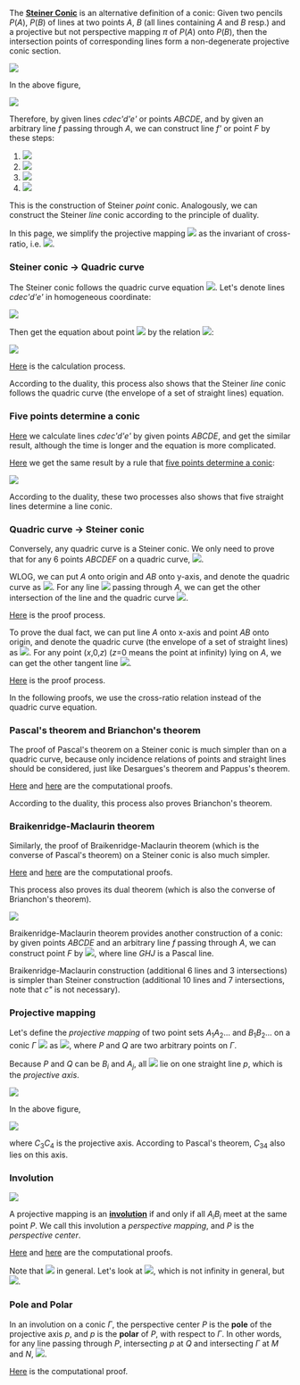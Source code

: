 The **[Steiner Conic](https://en.wikipedia.org/wiki/Steiner_conic)** is an alternative definition of a conic: Given two pencils *P*(*A*), *P*(*B*) of lines at two points *A*, *B* (all lines containing *A* and *B* resp.) and a projective but not perspective mapping *π* of *P*(*A*) onto *P*(*B*), then the intersection points of corresponding lines form a non-degenerate projective conic section.

<img src="diagrams/steiner-conic.png">

In the above figure,

<img src="https://latex.codecogs.com/gif.latex?(c,d,e,f)\frac{c'}{\overline\wedge}(c'',d'',e'',f'')\frac{c}{\overline\wedge}(c',d',e',f')">

Therefore, by given lines *cdec'd'e'* or points *ABCDE*, and by given an arbitrary line *f* passing through *A*, we can construct line *f'* or point *F* by these steps:

1. <img src="https://latex.codecogs.com/gif.latex?{L=BC{\cap}AD,L'=AC{\cap}BD,M=BC{\cap}AE,M'=AC{\cap}BE,N=f{\cap}BC}">
2. <img src="https://latex.codecogs.com/gif.latex?P=LL'{\cap}MM'">
3. <img src="https://latex.codecogs.com/gif.latex?N'=AC{\cap}NP">
4. <img src="https://latex.codecogs.com/gif.latex?F=f{\cap}BN'">

This is the construction of Steiner *point* conic. Analogously, we can construct the Steiner *line* conic according to the principle of duality.

In this page, we simplify the projective mapping <img src="https://latex.codecogs.com/gif.latex?(c,d,e,f)\frac{}\wedge(c',d',e',f')"> as the invariant of cross-ratio, i.e. <img src="https://latex.codecogs.com/gif.latex?(c,d;e,f)=(c',d';e',f')">.

### Steiner conic → Quadric curve

The Steiner conic follows the quadric curve equation <img src="https://latex.codecogs.com/gif.latex?Ax^2+Bxy+Cy^2+Dxz+Eyz+Fz^2=0">. Let's denote lines *cdec'd'e'* in homogeneous coordinate:

<img src="https://latex.codecogs.com/gif.latex?\begin{cases}AC=[a,b,c]\\AD=[d,e,f]\\AE=pAC+qAD\\BC=[g,h,j]\\BD=[k,m,n]\\BE=rBC+sBD\end{cases}">

Then get the equation about point <img src="https://latex.codecogs.com/gif.latex?F(x,y,z)"> by the relation <img src="https://latex.codecogs.com/gif.latex?(AC,AD;AE,AF)=(BC,BD;BE,BF)">:

<img src="https://latex.codecogs.com/gif.latex?\begin{array}{l}(akps-dgqr)x^2+(amps+bkps-dhqr-egqr)xy+(bmps-ehqr)y^2+\\(anps+ckps-djqr-fgqr)xz+(bnps+cmps-ejqr-fhqr)yz+(cnps-fjqr)z^2=0\end{array}">

[Here](projective/steiner-conic-h1.py) is the calculation process.

According to the duality, this process also shows that the Steiner *line* conic follows the quadric curve (the envelope of a set of straight lines) equation.

### Five points determine a conic

[Here](projective/steiner-conic-h2.py) we calculate lines *cdec'd'e'* by given points *ABCDE*, and get the similar result, although the time is longer and the equation is more complicated.

[Here](projective/steiner-conic-h3.py) we get the same result by a rule that [five points determine a conic](https://en.wikipedia.org/wiki/Five_points_determine_a_conic):

<img src="https://latex.codecogs.com/gif.latex?\det\left[\begin{matrix}x^2&xy&y^2&xz&yz&z^2\\x_\text{A}^2&x_\text{A}y_\text{A}&y_\text{A}^2&x_\text{A}z_\text{A}&y_\text{A}z_\text{A}&z_\text{A}^2\\x_\text{B}^2&x_\text{B}y_\text{B}&y_\text{B}^2&x_\text{B}z_\text{B}&y_\text{B}z_\text{B}&z_\text{B}^2\\x_\text{C}^2&x_\text{C}y_\text{C}&y_\text{C}^2&x_\text{C}z_\text{C}&y_\text{C}z_\text{C}&z_\text{C}^2\\x_\text{D}^2&x_\text{D}y_\text{D}&y_\text{D}^2&x_\text{D}z_\text{D}&y_\text{D}z_\text{D}&z_\text{D}^2\\x_\text{E}^2&x_\text{E}y_\text{E}&y_\text{E}^2&x_\text{E}z_\text{E}&y_\text{E}z_\text{E}&z_\text{E}^2\end{matrix}\right]=0"> 

According to the duality, these two processes also shows that five straight lines determine a line conic.

### Quadric curve → Steiner conic

Conversely, any quadric curve is a Steiner conic. We only need to prove that for any 6 points *ABCDEF* on a quadric curve, <img src="https://latex.codecogs.com/gif.latex?(AC,AD;AE,AF)=(BC,BD;BE,BF)">.

WLOG, we can put *A* onto origin and *AB* onto y-axis, and denote the quadric curve as <img src="https://latex.codecogs.com/gif.latex?ax^2+bxy+cy^2+dxz+eyz=0">. For any line <img src="https://latex.codecogs.com/gif.latex?ux+vy=0"> passing through *A*, we can get the other intersection of the line and the quadric curve <img src="https://latex.codecogs.com/gif.latex?P(v(eu-dv),u(dv-eu),av^2-buv+cu^2)">.

[Here](projective/steiner-conic-h4.py) is the proof process.

To prove the dual fact, we can put line *A* onto x-axis and point *AB* onto origin, and denote the quadric curve (the envelope of a set of straight lines) as <img src="https://latex.codecogs.com/gif.latex?au^2+buv+duw+evw+fw^2=0">. For any point (*x*,0,*z*) (*z*=0 means the point at infinity) lying on *A*, we can get the other tangent line <img src="https://latex.codecogs.com/gif.latex?L[z(ex-bz),az^2-dxz+fx^2,x(bz-ex)]">.

[Here](projective/steiner-conic-h5.py) is the proof process.

In the following proofs, we use the cross-ratio relation instead of the quadric curve equation.

### Pascal's theorem and Brianchon's theorem

The proof of Pascal's theorem on a Steiner conic is much simpler than on a quadric curve, because only incidence relations of points and straight lines should be considered, just like Desargues's theorem and Pappus's theorem.

[Here](projective/pascal-brianchon-steiner-h.py) and [here](projective/pascal-brianchon-steiner-v.py) are the computational proofs.

According to the duality, this process also proves Brianchon's theorem.

### Braikenridge-Maclaurin theorem

Similarly, the proof of Braikenridge-Maclaurin theorem (which is the converse of Pascal's theorem) on a Steiner conic is also much simpler.

[Here](projective/braikenridge-maclaurin-steiner-h.py) and [here](projective/braikenridge-maclaurin-steiner-v.py) are the computational proofs.

This process also proves its dual theorem (which is also the converse of Brianchon's theorem).

<img src="diagrams/braikenridge-maclaurin.png">

Braikenridge-Maclaurin theorem provides another construction of a conic: by given points *ABCDE* and an arbitrary line *f* passing through *A*, we can construct point *F* by <img src="https://latex.codecogs.com/gif.latex?G=AB{\cap}DE,J=CD{\cap}f,H=BC{\cap}GJ,F=f{\cap}EH">, where line *GHJ* is a Pascal line.

Braikenridge-Maclaurin construction (additional 6 lines and 3 intersections) is simpler than Steiner construction (additional 10 lines and 7 intersections, note that *c"* is not necessary).

### Projective mapping

Let's define the *projective mapping* of two point sets *A*<sub>1</sub>*A*<sub>2</sub>... and *B*<sub>1</sub>*B*<sub>2</sub>... on a conic *Γ* <img src="https://latex.codecogs.com/gif.latex?(A_1,A_2,\dots)\frac{}\wedge(B_1,B_2,\dots)"> as <img src="https://latex.codecogs.com/gif.latex?(PA_1,PA_2,\dots)\frac{}\wedge(QB_1,QB_2,\dots)">, where *P* and *Q* are two arbitrary points on *Γ*.

Because *P* and *Q* can be *B*<sub>*i*</sub> and *A*<sub>*j*</sub>, all <img src="https://latex.codecogs.com/gif.latex?A_iB_j{\cap}A_jB_i"> lie on one straight line *p*, which is the *projective axis*.

<img src="diagrams/conic-projective.png">

In the above figure,

<img src="https://latex.codecogs.com/gif.latex?(A_1,A_2,A_3,A_4)\frac{B_1}{\overline\wedge}(C_1,C_2,C_3,C_4)\frac{A_1}{\overline\wedge}(B_1,B_2,B_3,B_4)">

where *C*<sub>3</sub>*C*<sub>4</sub> is the projective axis. According to Pascal's theorem, *C*<sub>34</sub> also lies on this axis.

### Involution

<img src="diagrams/conic-involution.png">

A projective mapping is an **[involution](https://en.wikipedia.org/wiki/Involution_(mathematics)#Projective_geometry)** if and only if all *A*<sub>*i*</sub>*B*<sub>*i*</sub> meet at the same point *P*. We call this involution a *perspective mapping*, and *P* is the *perspective center*.

[Here](projective/conic-involution-v1.py) and [here](projective/conic-involution-v2.py) are the computational proofs.

Note that <img src="https://latex.codecogs.com/gif.latex?(A_1,A_2;A_3,A_4)=(B_1,B_2;B_3,B_4)\neq(PA_1,PA_2;PA_3,PA_4)"> in general. Let's look at <img src="https://latex.codecogs.com/gif.latex?(A_1,A_2;A_3,B_1)=(B_1,B_2;B_3,A_1)">, which is not infinity in general, but <img src="https://latex.codecogs.com/gif.latex?(PA_1,PA_2;PA_3,PB_1)=\infty">.

### Pole and Polar

In an involution on a conic *Γ*, the perspective center *P* is the **pole** of the projective axis *p*, and *p* is the **polar** of *P*, with respect to *Γ*. In other words, for any line passing through *P*, intersecting *p* at *Q* and intersecting *Γ* at *M* and *N*, <img src="https://latex.codecogs.com/gif.latex?(P,Q;M,N)=-1">.

[Here](projective/pole-polar-v.py) is the computational proof.